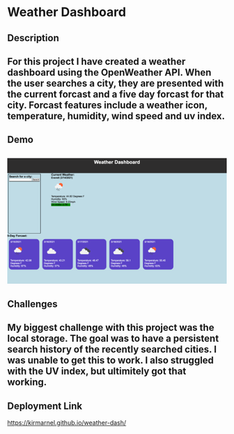 # Weather Dashboard

## Description
For this project I have created a weather dashboard using the OpenWeather API. When the user searches a city, they are presented with the current forcast and a five day forcast for that city. Forcast features include a weather icon, temperature, humidity, wind speed and uv index. 
--
## Demo
![Screenshot1](assets/Demo.png) 
--
## Challenges 
My biggest challenge with this project was the local storage. The goal was to have a persistent search history of the recently searched cities. I was unable to get this to work. I also struggled with the UV index, but ultimitely got that working.
--
## Deployment Link
https://kirmarnel.github.io/weather-dash/